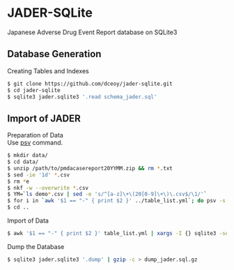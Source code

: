 JADER-SQLite
============

Japanese Adverse Drug Event Report database on SQLite3

Database Generation
-------------------

Creating Tables and Indexes

```sh
$ git clone https://github.com/dceoy/jader-sqlite.git
$ cd jader-sqlite
$ sqlite3 jader.sqlite3 '.read schema_jader.sql'
```

Import of JADER
---------------

Preparation of Data  
Use [psv](https://github.com/dceoy/psv) command.

```sh
$ mkdir data/
$ cd data/
$ unzip /path/to/pmdacasereport20YYMM.zip && rm *.txt
$ sed -ie '1d' *.csv
$ rm *e
$ nkf -w --overwrite *.csv
$ YM=`ls demo*.csv | sed -e 's/^[a-z]\+\(20[0-9]\+\)\.csv$/\1/'`
$ for i in `awk '$1 == "-" { print $2 }' ../table_list.yml`; do psv -s $ $i$YM.csv > $i.utf8; done
$ cd ..
```

Import of Data

```sh
$ awk '$1 == "-" { print $2 }' table_list.yml | xargs -I {} sqlite3 -separator $ jader.sqlite3 '.import data/{}.utf8 {}'
```

Dump the Database

```sh
$ sqlite3 jader.sqlite3 '.dump' | gzip -c > dump_jader.sql.gz
```
